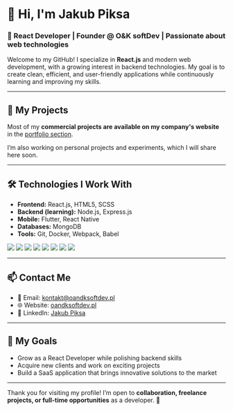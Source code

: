 # 👋 Hi, I'm Jakub Piksa

### 💼 React Developer | Founder @ O&K softDev | Passionate about web technologies

Welcome to my GitHub! I specialize in **React.js** and modern web development, with a growing interest in backend technologies. My goal is to create clean, efficient, and user-friendly applications while continuously learning and improving my skills.

---

## 🚀 My Projects

Most of my **commercial projects are available on my company's website** in the [portfolio section](https://oandksoftdev.pl/portfolio).  

I’m also working on personal projects and experiments, which I will share here soon.

---

## 🛠 Technologies I Work With

- **Frontend:** React.js, HTML5, SCSS  
- **Backend (learning):** Node.js, Express.js  
- **Mobile:** Flutter, React Native  
- **Databases:** MongoDB  
- **Tools:** Git, Docker, Webpack, Babel  

<p>
  <img src="https://img.shields.io/badge/React-61DAFB?style=for-the-badge&logo=react&logoColor=white" />
  <img src="https://img.shields.io/badge/HTML5-E34F26?style=for-the-badge&logo=html5&logoColor=white" />
  <img src="https://img.shields.io/badge/SCSS-CC6699?style=for-the-badge&logo=sass&logoColor=white" />
  <img src="https://img.shields.io/badge/Flutter-02569B?style=for-the-badge&logo=flutter&logoColor=white" />
  <img src="https://img.shields.io/badge/React_Native-61DAFB?style=for-the-badge&logo=react&logoColor=white" />
  <img src="https://img.shields.io/badge/JavaScript-F7DF1E?style=for-the-badge&logo=javascript&logoColor=black" />
  <img src="https://img.shields.io/badge/Node.js-339933?style=for-the-badge&logo=node.js&logoColor=white" />
  <img src="https://img.shields.io/badge/MongoDB-47A248?style=for-the-badge&logo=mongodb&logoColor=white" />
</p>

---

## 📫 Contact Me

- 📧 Email: [kontakt@oandksoftdev.pl](mailto:kontakt@oandksoftdev.pl)  
- 🌐 Website: [oandksoftdev.pl](https://oandksoftdev.pl/)  
- 💼 LinkedIn: [Jakub Piksa](https://www.linkedin.com/in/jakub-piksa)  

---

## 🎯 My Goals

- Grow as a React Developer while polishing backend skills  
- Acquire new clients and work on exciting projects  
- Build a SaaS application that brings innovative solutions to the market  

---

Thank you for visiting my profile! I’m open to **collaboration, freelance projects, or full-time opportunities** as a developer. 🚀
